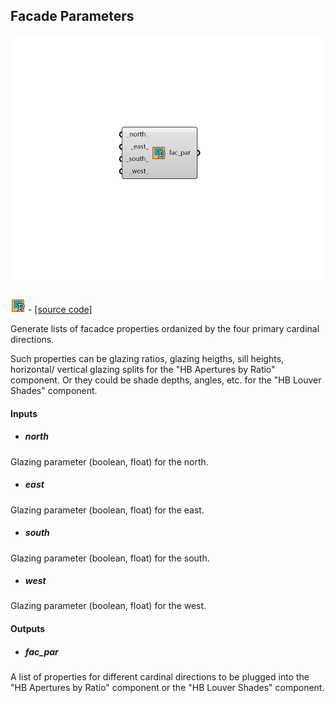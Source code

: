 ## Facade Parameters

![](../../images/components/Facade_Parameters.png)

![](../../images/icons/Facade_Parameters.png) - [[source code]](https://github.com/ladybug-tools/honeybee-grasshopper-core/blob/master/honeybee_grasshopper_core/src//HB%20Facade%20Parameters.py)


Generate lists of facadce properties ordanized by the four primary cardinal directions. 

Such properties can be glazing ratios, glazing heigths, sill heights, horizontal/ vertical glazing splits for the "HB Apertures by Ratio" component. Or they could be shade depths, angles, etc. for the "HB Louver Shades" component. 



#### Inputs
* ##### north 
Glazing parameter (boolean, float) for the north. 
* ##### east 
Glazing parameter (boolean, float) for the east. 
* ##### south 
Glazing parameter (boolean, float) for the south. 
* ##### west 
Glazing parameter (boolean, float) for the west. 

#### Outputs
* ##### fac_par
A list of properties for different cardinal directions to be plugged into the "HB Apertures by Ratio" component or the "HB Louver Shades" component. 